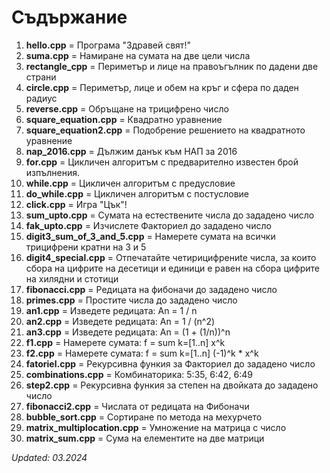 # Съдържание
01. **hello.cpp** = Програма "Здравей свят!"
02. **suma.cpp** = Намиране на сумата на две цели числа
03. **rectangle_cpp** = Периметър и лице на правоъгълник по дадени две страни
04. **circle.cpp** = Пeриметър, лице и обем на кръг и сфера по даден радиус
05. **reverse.cpp** = Обръщане на трицифрено число
06. **square_equation.cpp** = Квадратно уравнение
07. **square_equation2.cpp** = Подобрение решението на квадратното уравнение
08. **nap_2016.cpp** = Дължим данък към НАП за 2016
09. **for.cpp** = Цикличен алгоритъм с предварително известен брой изпълнения. 
10. **while.cpp** = Цикличен алгоритъм с предусловие 
11. **do_while.cpp** = Цикличен алгоритъм с постусловие 
12. **click.cpp** = Игра "Цък"!
13. **sum_upto.cpp** = Сумата на естествените числа до зададено число
14. **fak_upto.cpp** = Изчислете Факториел до зададено число
15. **digit3_sum_of_3_and_5.cpp** = Намерете сумата на всички трицифрени кратни на 3 и 5
16. **digit4_special.cpp** = Отпечатайте четирицифрениte числа, за които сбора на цифрите на десетици и единици е равен на сбора цифрите на хилядни и стотици
17. **fibonacci.cpp** = Редицата на фибоначи до зададено число
18. **primes.cpp** = Простите числа до зададено число
19. **an1.cpp** = Изведете редицата: Аn = 1 / n
20. **an2.cpp** = Изведете редицата: An = 1 / (n^2)
21. **an3.cpp** = Изведете редицата: An = (1 + (1/n))^n
22. **f1.cpp** = Намерете сумата: f = sum k=[1..n] x^k
23. **f2.cpp** = Намерете сумата: f = sum k=[1..n] (-1)^k * x^k
24. **fatoriel.cpp** = Рекурсивна функия за Факториел до зададено число
25. **combinations.cpp** = Комбинаторика: 5:35, 6:42, 6:49
26. **step2.cpp** = Рекурсивна функия за степен на двойката до зададено число
27. **fibonacci2.cpp** = Числата от редицата на Фибоначи
28. **bubble_sort.cpp** = Сортиране по метода на мехурчето
29. **matrix_multiplocation.cpp** = Умножение на матрица с число
30. **matrix_sum.cpp** = Сума на елементите на две матрици

_Updated: 03.2024_
